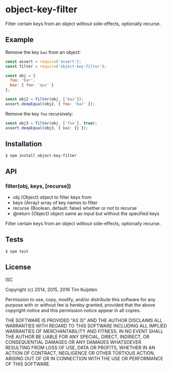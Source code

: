 # object-key-filter

Filter certain keys from an object without side-effects, optionally recurse.

## Example

Remove the key `baz` from an object:
```js
const assert = require('assert');
const filter = require('object-key-filter');

const obj = {
  foo: 'bar',
  baz: { foo: 'quz' }
};

const obj2 = filter(obj, ['baz']);
assert.deepEqual(obj2, { foo: 'bar' });
```

Remove the key `foo` recursively:
```js
const obj3 = filter(obj, ['foo'], true);
assert.deepEqual(obj3, { baz: {} });
```

## Installation

    $ npm install object-key-filter

## API

### filter(obj, keys, [recurse])
* obj {Object} object to filter keys from
* keys {Array} array of key names to filter
* recurse {Boolean, default: false} whether or not to recurse
* @return {Object} object same as input but without the specified keys

Filter certain keys from an object without side-effects, optionally recurse.

## Tests

    $ npm test

## License

ISC

Copyright (c) 2014, 2015, 2016 Tim Kuijsten

Permission to use, copy, modify, and/or distribute this software for any
purpose with or without fee is hereby granted, provided that the above
copyright notice and this permission notice appear in all copies.

THE SOFTWARE IS PROVIDED "AS IS" AND THE AUTHOR DISCLAIMS ALL WARRANTIES
WITH REGARD TO THIS SOFTWARE INCLUDING ALL IMPLIED WARRANTIES OF
MERCHANTABILITY AND FITNESS. IN NO EVENT SHALL THE AUTHOR BE LIABLE FOR
ANY SPECIAL, DIRECT, INDIRECT, OR CONSEQUENTIAL DAMAGES OR ANY DAMAGES
WHATSOEVER RESULTING FROM LOSS OF USE, DATA OR PROFITS, WHETHER IN AN
ACTION OF CONTRACT, NEGLIGENCE OR OTHER TORTIOUS ACTION, ARISING OUT OF
OR IN CONNECTION WITH THE USE OR PERFORMANCE OF THIS SOFTWARE.
